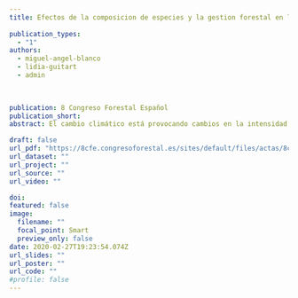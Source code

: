 ```yaml
---
title: Efectos de la composicion de especies y la gestion forestal en la resiliencia de bosques mixtos de Quercus a episodios de defoliacion de Lymantria dispar L
  
publication_types:
  - "1"
authors:
  - miguel-angel-blanco
  - lidia-guitart
  - admin

 
 
publication: 8 Congreso Forestal Español
publication_short: 
abstract: El cambio climático está provocando cambios en la intensidad y frecuencia de perturbaciones sobre los bosques (ej sequías, plagas, e incendios forestales) que pueden comprometer su conservación. Por ello, existe la urgencia en conocer como contribuyen a mejorar la resiliencia de los bosques factores como la gestión forestal o la composición de especies, aunque existen todavía pocos estudios que hayan investigado la resiliencia frente a plagas forestales. En este trabajo evaluamos la resistencia, recuperación y resiliencia (sensu LLORET al. 2011) a corto plazo de bosques mixtos de encinas y alcornoques a los episodios de defoliación causados por la lagarta peluda (Lymantria dispar L.) durante el año 2020 en la Sierra del Montnegre-Corredor (Barcelona). Combinamos muestreos en campo con técnicas de teledetección analizando la vitalidad (EVI Enhanced Vegetation Index) antes, durante y después del brote eruptivo en bosques con y sin gestión forestal. Los resultados de nuestro trabajo mostraron la evidencia de una mayor recuperación y resiliencia (efecto marginal) de la vitalidad en bosques gestionados para el año 2020, 2021. Hubo un efecto significativo del tamaño de los árboles sobre la defoliación, de manera que aquellos con mayor diámetro normal aparecían menos defoliados en 2021. También, observamos diferentes respuestas según la especie (Quercus ilex fue la especie más defoliada y Quercus pubescens la que menos) y respecto a la presencia de restos de puestas y exuvias (Arbutus unedo fue la especie preferida y Quercus pubescens la más evitada). Los bosques no gestionados presentaron significativamente mayor infestación a nivel de signos de presencia que los gestionados. Ninguna variable de las analizadas influyó en la resistencia a la plaga. Nuestro estudio sugiere que orientar las técnicas de manejo forestal favoreciendo a especies resistentes (menos defoliadas y con menor facilidad de establecimiento de puestas) y reducir el área basimétrica eliminando aquellas susceptibles, podría reducir los daños por herbivoría de L. dispar en los bosques mixtos de Quercus. Por último, sería conveniente desarrollar estudios que presenten diferentes tipos de gestión (en intensidad y tipo de corta), ya que podría arrojar más luz sobre el efecto de la gestión forestal en escenarios de futuros episodios.

draft: false
url_pdf: "https://8cfe.congresoforestal.es/sites/default/files/actas/8cfe-1152.pdf"
url_dataset: ""
url_project: ""
url_source: ""
url_video: ""

doi: 
featured: false
image:
  filename: ""
  focal_point: Smart
  preview_only: false
date: 2020-02-27T19:23:54.074Z
url_slides: ""
url_poster: ""
url_code: ""
#profile: false
---
```

